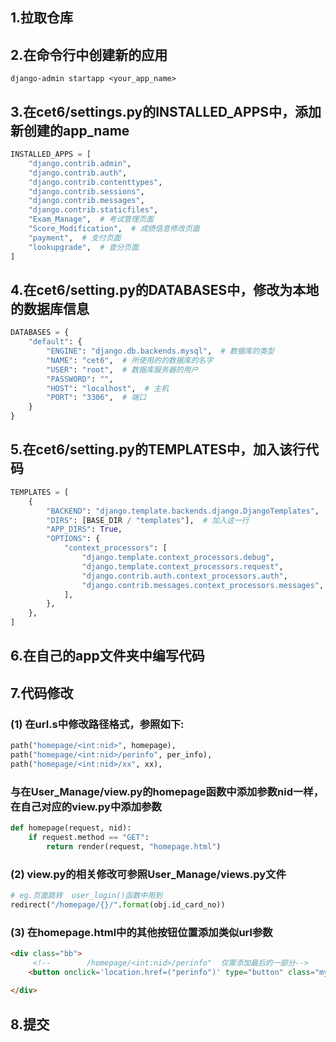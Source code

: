 ## 1.拉取仓库
## 2.在命令行中创建新的应用
```
django-admin startapp <your_app_name>
```
## 3.在cet6/settings.py的INSTALLED_APPS中，添加新创建的app_name
```python
INSTALLED_APPS = [
    "django.contrib.admin",
    "django.contrib.auth",
    "django.contrib.contenttypes",
    "django.contrib.sessions",
    "django.contrib.messages",
    "django.contrib.staticfiles",
    "Exam_Manage",  # 考试管理页面
    "Score_Modification",  # 成绩信息修改页面
    "payment",  # 支付页面
    "lookupgrade",  # 查分页面
]
```
## 4.在cet6/setting.py的DATABASES中，修改为本地的数据库信息
```python
DATABASES = {
    "default": {
        "ENGINE": "django.db.backends.mysql",  # 数据库的类型
        "NAME": "cet6",  # 所使用的的数据库的名字
        "USER": "root",  # 数据库服务器的用户
        "PASSWORD": "",
        "HOST": "localhost",  # 主机
        "PORT": "3306",  # 端口
    }
}
```
## 5.在cet6/setting.py的TEMPLATES中，加入该行代码
```python
TEMPLATES = [
    {
        "BACKEND": "django.template.backends.django.DjangoTemplates",
        "DIRS": [BASE_DIR / "templates"],  # 加入这一行
        "APP_DIRS": True,
        "OPTIONS": {
            "context_processors": [
                "django.template.context_processors.debug",
                "django.template.context_processors.request",
                "django.contrib.auth.context_processors.auth",
                "django.contrib.messages.context_processors.messages",
            ],
        },
    },
]
```
## 6.在自己的app文件夹中编写代码

## 7.代码修改
### (1) 在url.s中修改路径格式，参照如下:
```python
path("homepage/<int:nid>", homepage),
path("homepage/<int:nid>/perinfo", per_info),
path("homepage/<int:nid>/xx", xx),
```
### 与在User_Manage/view.py的homepage函数中添加参数nid一样，在自己对应的view.py中添加参数
```python
def homepage(request, nid):
    if request.method == "GET":
        return render(request, "homepage.html")
```

### (2) view.py的相关修改可参照User_Manage/views.py文件
```python
# eg.页面跳转  user_login()函数中用到
redirect("/homepage/{}/".format(obj.id_card_no))
```
### (3) 在homepage.html中的其他按钮位置添加类似url参数
```html
<div class="bb">
     <!--        /homepage/<int:nid>/perinfo"  仅需添加最后的一部分-->
    <button onclick='location.href=("perinfo")' type="button" class="mybb">个人信息</button>
    
</div>
```

## 8.提交
